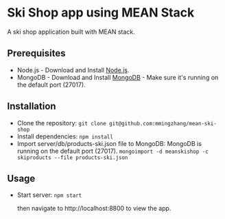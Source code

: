 # Ski Shop app using MEAN Stack

A ski shop application built with MEAN stack.

## Prerequisites
* Node.js - Download and Install [Node.js](https://nodejs.org/en/download/). 
* MongoDB - Download and Install [MongoDB](http://www.mongodb.org/downloads) - Make sure it's running on the default port (27017).

## Installation
* Clone the repository: `git clone git@github.com:mmingzhang/mean-ski-shop`
* Install dependencies: `npm install`
* Import server/db/products-ski.json file to MongoDB:
  MongoDB is running on the default port (27017).
  `mongoimport -d meanskishop -c skiproducts --file products-ski.json`

## Usage 
* Start server: `npm start`

  then navigate to http://localhost:8800 to view the app.

